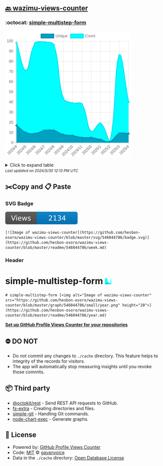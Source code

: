 ## [🔙 wazimu-views-counter](https://github.com/hesbon-osoro/wazimu-views-counter)

### :octocat: [simple-multistep-form](https://github.com/hesbon-osoro/simple-multistep-form)
![Image of wazimu-views-counter](https://github.com/hesbon-osoro/wazimu-views-counter/blob/master/graph/546044786/large/year.png)

<details>
	<summary>Click to expand table</summary>
	<h2>:calendar: Year Page Views Table</h2>
<table>
	<tr>
		<th>
			Last Updated
		</th>
		<th>
			Unique
		</th>
		<th>
			Count
		</th>
	</tr>
	<tr>
		<td>
			<code>2024/5/1</code>
		</td>
		<td>
			<code>9</code>
		</td>
		<td>
			<code>40</code>
		</td>
	</tr>
	<tr>
		<td>
			<code>2024/4/1</code>
		</td>
		<td>
			<code>9</code>
		</td>
		<td>
			<code>86</code>
		</td>
	</tr>
	<tr>
		<td>
			<code>2024/3/1</code>
		</td>
		<td>
			<code>1</code>
		</td>
		<td>
			<code>1</code>
		</td>
	</tr>
	<tr>
		<td>
			<code>2024/2/1</code>
		</td>
		<td>
			<code>3</code>
		</td>
		<td>
			<code>19</code>
		</td>
	</tr>
	<tr>
		<td>
			<code>2024/1/1</code>
		</td>
		<td>
			<code>5</code>
		</td>
		<td>
			<code>11</code>
		</td>
	</tr>
	<tr>
		<td>
			<code>2023/12/1</code>
		</td>
		<td>
			<code>5</code>
		</td>
		<td>
			<code>38</code>
		</td>
	</tr>
	<tr>
		<td>
			<code>2023/11/1</code>
		</td>
		<td>
			<code>7</code>
		</td>
		<td>
			<code>39</code>
		</td>
	</tr>
	<tr>
		<td>
			<code>2023/10/1</code>
		</td>
		<td>
			<code>8</code>
		</td>
		<td>
			<code>44</code>
		</td>
	</tr>
	<tr>
		<td>
			<code>2023/9/1</code>
		</td>
		<td>
			<code>12</code>
		</td>
		<td>
			<code>96</code>
		</td>
	</tr>
	<tr>
		<td>
			<code>2023/8/1</code>
		</td>
		<td>
			<code>12</code>
		</td>
		<td>
			<code>99</code>
		</td>
	</tr>
	<tr>
		<td>
			<code>2023/7/1</code>
		</td>
		<td>
			<code>9</code>
		</td>
		<td>
			<code>98</code>
		</td>
	</tr>
	<tr>
		<td>
			<code>2023/6/1</code>
		</td>
		<td>
			<code>10</code>
		</td>
		<td>
			<code>71</code>
		</td>
	</tr>
	<tr>
		<td>
			<code>2023/5/1</code>
		</td>
		<td>
			<code>17</code>
		</td>
		<td>
			<code>98</code>
		</td>
	</tr>
</table>

</details>
<small><i>Last updated on 2024/5/30 12:13 PM UTC</i></small>

## ✂️Copy and 📋 Paste
### SVG Badge
[![Image of wazimu-views-counter](https://github.com/hesbon-osoro/wazimu-views-counter/blob/master/svg/546044786/badge.svg)](https://github.com/hesbon-osoro/wazimu-views-counter/blob/master/readme/546044786/week.md)
```readme
[![Image of wazimu-views-counter](https://github.com/hesbon-osoro/wazimu-views-counter/blob/master/svg/546044786/badge.svg)](https://github.com/hesbon-osoro/wazimu-views-counter/blob/master/readme/546044786/week.md)
```
### Header
# simple-multistep-form [<img alt="Image of wazimu-views-counter" src="https://github.com/hesbon-osoro/wazimu-views-counter/blob/master/graph/546044786/small/year.png" height="20">](https://github.com/hesbon-osoro/wazimu-views-counter/blob/master/readme/546044786/year.md)
```readme
# simple-multistep-form [<img alt="Image of wazimu-views-counter" src="https://github.com/hesbon-osoro/wazimu-views-counter/blob/master/graph/546044786/small/year.png" height="20">](https://github.com/hesbon-osoro/wazimu-views-counter/blob/master/readme/546044786/year.md)
```
[**Set up GitHub Profile Views Counter for your repositories**](https://github.com/gayanvoice/github-profile-views-counter)
## ⛔ DO NOT
- Do not commit any changes to `./cache` directory. This feature helps to integrity of the records for visitors.
- The app will automatically stop measuring insights until you revoke those commits.
## 📦 Third party

- [@octokit/rest](https://www.npmjs.com/package/@octokit/rest) - Send REST API requests to GitHub.
- [fs-extra](https://www.npmjs.com/package/fs-extra) - Creating directories and files.
- [simple-git](https://www.npmjs.com/package/simple-git) - Handling Git commands.
- [node-chart-exec](https://www.npmjs.com/package/node-chart-exec) - Generate graphs.
## 📄 License
- Powered by: [GitHub Profile Views Counter](https://github.com/gayanvoice/github-profile-views-counter)
- Code: [MIT](./LICENSE) © [gayanvoice](https://github.com/gayanvoice/github-profile-views-counter)
- Data in the `./cache` directory: [Open Database License](https://opendatacommons.org/licenses/odbl/1-0/)